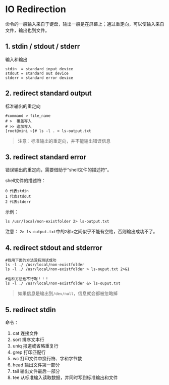 # IO Redirection #

命令的一般输入来自于键盘，输出一般是在屏幕上；通过重定向，可以使输入来自文件，输出也到文件。

## 1. stdin / stdout / stderr ##

输入和输出

	stdin  = standard input device
	stdout = standard out device
	stderr = standard error device


## 2. redirect standard output ##

标准输出的重定向

	#command > file_name
	# >  覆盖写入
	# >> 追加写入
	[root@mini ~]# ls -l . > ls-output.txt

> 注意：标准输出的重定向，并不能输出错误信息

## 3. redirect standard error ##

错误输出的重定向，需要借助于“shell文件的描述符”。

shell文件的描述符：

	0 代表stdin
	1 代表stdout
	2 代表stderr

示例：

	ls /usr/local/non-existfolder 2> ls-output.txt

注意： `2> ls-output.txt`中的`2`和`>`之间似乎不能有空格，否则输出成功不了。

## 4. redirect stdout and stderror ##

	#我用下面的方法没有测试成功
	ls -l ./ /usr/local/non-existfolder
	ls -l ./ /usr/local/non-existfolder > ls-ouput.txt 2>&1

	#这种方法也不行啊！！！
	ls -l ./ /usr/local/non-existfolder &> ls-ouput.txt

> 如果信息是输出到`/dev/null`，信息就会都被忽略掉


## 5. redirect stdin ##

命令：

1. cat      连接文件
2. sort     排序文本行
3. uniq     报道或省略重复行
4. grep     打印匹配行
5. wc       打印文件中换行符、字和字节数
6. head     输出文件第一部分
7. tail     输出文件最后一部分
8. tee      从标准输入读取数据，并同时写到标准输出和文件





